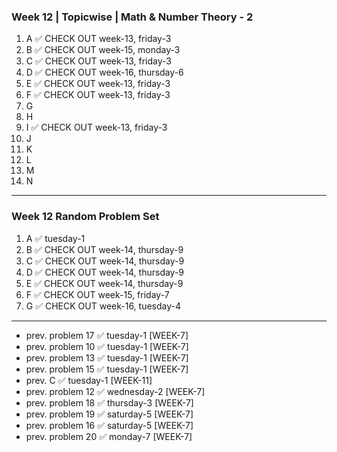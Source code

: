 ### Week 12 | Topicwise | Math & Number Theory - 2
1. A ✅ CHECK OUT week-13, friday-3
2. B ✅ CHECK OUT week-15, monday-3
3. C ✅ CHECK OUT week-13, friday-3
4. D ✅ CHECK OUT week-16, thursday-6
5. E ✅ CHECK OUT week-13, friday-3
6. F ✅ CHECK OUT week-13, friday-3
7. G
8. H
9. I ✅ CHECK OUT week-13, friday-3
10. J
11. K
12. L
13. M
14. N
---
### Week 12 Random Problem Set
1. A ✅ tuesday-1
2. B ✅ CHECK OUT week-14, thursday-9
3. C ✅ CHECK OUT week-14, thursday-9
4. D ✅ CHECK OUT week-14, thursday-9
5. E ✅ CHECK OUT week-14, thursday-9
6. F ✅ CHECK OUT week-15, friday-7
7. G ✅ CHECK OUT week-16, tuesday-4
---
- prev. problem 17  ✅ tuesday-1 [WEEK-7]
- prev. problem 10  ✅ tuesday-1 [WEEK-7]
- prev. problem 13  ✅ tuesday-1 [WEEK-7]
- prev. problem 15  ✅ tuesday-1 [WEEK-7]
- prev. C ✅ tuesday-1 [WEEK-11]
- prev. problem 12  ✅ wednesday-2 [WEEK-7]
- prev. problem 18  ✅ thursday-3 [WEEK-7]
- prev. problem 19  ✅ saturday-5 [WEEK-7]
- prev. problem 16  ✅ saturday-5 [WEEK-7]
- prev. problem 20  ✅ monday-7 [WEEK-7]